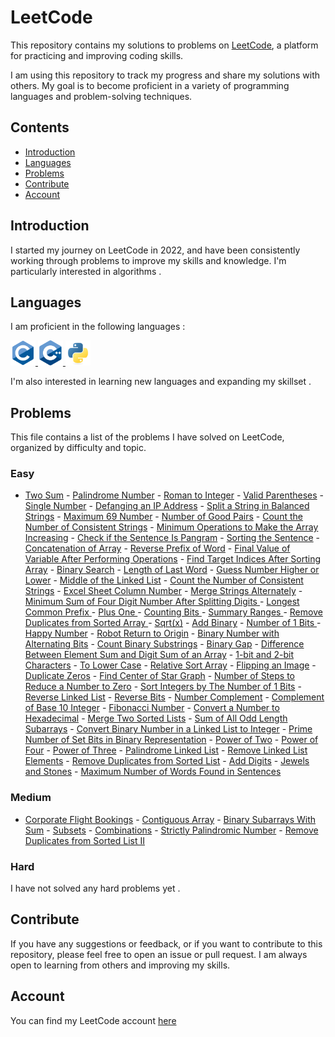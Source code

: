 # LeetCode

This repository contains my solutions to problems on [LeetCode](https://leetcode.com/), a platform for practicing and improving coding skills.

I am using this repository to track my progress and share my solutions with others.
My goal is to become proficient in a variety of programming languages and problem-solving techniques.

## Contents

- [Introduction](#introduction)
- [Languages](#languages)
- [Problems](#problems)
- [Contribute](#contribute)
- [Account](#account)

## Introduction

I started my journey on LeetCode in 2022, and have been consistently working through problems to improve my skills and knowledge. I'm particularly interested in algorithms .

## Languages

I am proficient in the following languages :

<a href="https://www.cprogramming.com/" target="_blank" rel="noreferrer"> <img src="https://raw.githubusercontent.com/devicons/devicon/master/icons/c/c-original.svg" alt="c" width="40" height="40"/> </a> <a href="https://www.w3schools.com/cpp/" target="_blank" rel="noreferrer"> <img src="https://raw.githubusercontent.com/devicons/devicon/master/icons/cplusplus/cplusplus-original.svg" alt="cplusplus" width="40" height="40"/> </a> <a href="https://www.python.org" target="_blank" rel="noreferrer"> <img src="https://raw.githubusercontent.com/devicons/devicon/master/icons/python/python-original.svg" alt="python" width="40" height="40"/> </a> </p>
I'm also interested in learning new languages and expanding my skillset .

## Problems

This file contains a list of the problems I have solved on LeetCode, organized by difficulty and topic.

### Easy

- [Two Sum](https://leetcode.com/problems/two-sum/) - [Palindrome Number](https://leetcode.com/problems/palindrome-number/) - [Roman to Integer](https://leetcode.com/problems/roman-to-integer/) - [Valid Parentheses](https://leetcode.com/problems/valid-parentheses/) - [Single Number](https://leetcode.com/problems/single-number/) - [Defanging an IP Address](https://leetcode.com/problems/defanging-an-ip-address/) - [Split a String in Balanced Strings](https://leetcode.com/problems/split-a-string-in-balanced-strings/) - [Maximum 69 Number](https://leetcode.com/problems/maximum-69-number/) - [Number of Good Pairs](https://leetcode.com/problems/number-of-good-pairs/) - [Count the Number of Consistent Strings](https://leetcode.com/problems/count-the-number-of-consistent-strings/) - [Minimum Operations to Make the Array Increasing](https://leetcode.com/problems/minimum-operations-to-make-the-array-increasing/) - [Check if the Sentence Is Pangram](https://leetcode.com/problems/check-if-the-sentence-is-pangram/) - [Sorting the Sentence](https://leetcode.com/problems/sorting-the-sentence/) - [Concatenation of Array](https://leetcode.com/problems/concatenation-of-array/) - [Reverse Prefix of Word](https://leetcode.com/problems/reverse-prefix-of-word/) - [Final Value of Variable After Performing Operations](https://leetcode.com/problems/final-value-of-variable-after-performing-operations/) - [Find Target Indices After Sorting Array](https://leetcode.com/problems/find-target-indices-after-sorting-array/) - [Binary Search](https://leetcode.com/problems/binary-search/) - [Length of Last Word](https://leetcode.com/problems/length-of-last-word/) - [Guess Number Higher or Lower](https://leetcode.com/problems/guess-number-higher-or-lower/) - [Middle of the Linked List](https://leetcode.com/problems/middle-of-the-linked-list/) - [Count the Number of Consistent Strings](https://leetcode.com/problems/count-the-number-of-consistent-strings/) - [Excel Sheet Column Number](https://leetcode.com/problems/excel-sheet-column-number/) - [Merge Strings Alternately](https://leetcode.com/problems/merge-strings-alternately/) - [Minimum Sum of Four Digit Number After Splitting Digits
](https://leetcode.com/problems/minimum-sum-of-four-digit-number-after-splitting-digits/) - [Longest Common Prefix
](https://leetcode.com/problems/longest-common-prefix/) - [Plus One
](https://leetcode.com/problems/plus-one/) - [Counting Bits
](https://leetcode.com/problems/counting-bits/) - [Summary Ranges
](https://leetcode.com/problems/summary-ranges/) - [Remove Duplicates from Sorted Array
](https://leetcode.com/problems/remove-duplicates-from-sorted-array/) - [Sqrt(x)](https://leetcode.com/problems/sqrtx/) - [Add Binary](https://leetcode.com/problems/add-binary/) - [Number of 1 Bits
](https://leetcode.com/problems/number-of-1-bits/) - [Happy Number](https://leetcode.com/problems/happy-number/) - [Robot Return to Origin](https://leetcode.com/problems/robot-return-to-origin/) - [Binary Number with Alternating Bits](https://leetcode.com/problems/binary-number-with-alternating-bits/) - [Count Binary Substrings](https://leetcode.com/problems/count-binary-substrings/) - [Binary Gap](https://leetcode.com/problems/binary-gap/) - [Difference Between Element Sum and Digit Sum of an Array](https://leetcode.com/problems/difference-between-element-sum-and-digit-sum-of-an-array/) - [1-bit and 2-bit Characters](https://leetcode.com/problems/1-bit-and-2-bit-characters/) - [To Lower Case](https://leetcode.com/problems/to-lower-case/) - [Relative Sort Array](https://leetcode.com/problems/relative-sort-array/) - [Flipping an Image](https://leetcode.com/problems/flipping-an-image/) - [Duplicate Zeros](https://leetcode.com/problems/duplicate-zeros/) - [Find Center of Star Graph](https://leetcode.com/problems/find-center-of-star-graph/) - [Number of Steps to Reduce a Number to Zero](https://leetcode.com/problems/number-of-steps-to-reduce-a-number-to-zero/) - [Sort Integers by The Number of 1 Bits](https://leetcode.com/problems/sort-integers-by-the-number-of-1-bits/) - [Reverse Linked List](https://leetcode.com/problems/reverse-linked-list/) - [Reverse Bits](https://leetcode.com/problems/reverse-bits/) - [Number Complement](https://leetcode.com/problems/number-complement/) - [Complement of Base 10 Integer](https://leetcode.com/problems/complement-of-base-10-integer/) - [Fibonacci Number](https://leetcode.com/problems/fibonacci-number/) - [Convert a Number to Hexadecimal](https://leetcode.com/problems/convert-a-number-to-hexadecimal/) - [Merge Two Sorted Lists](https://leetcode.com/problems/merge-two-sorted-lists/) - [Sum of All Odd Length Subarrays](https://leetcode.com/problems/sum-of-all-odd-length-subarrays/) - [Convert Binary Number in a Linked List to Integer](https://leetcode.com/problems/convert-binary-number-in-a-linked-list-to-integer/) - [Prime Number of Set Bits in Binary Representation](https://leetcode.com/problems/prime-number-of-set-bits-in-binary-representation/) - [Power of Two](https://leetcode.com/problems/power-of-two/) - [Power of Four](https://leetcode.com/problems/power-of-four/) - [Power of Three](https://leetcode.com/problems/power-of-three/) - [Palindrome Linked List](https://leetcode.com/problems/palindrome-linked-list/) - [Remove Linked List Elements](https://leetcode.com/problems/remove-linked-list-elements/) - [Remove Duplicates from Sorted List](https://leetcode.com/problems/remove-duplicates-from-sorted-list/) - [Add Digits](https://leetcode.com/problems/add-digits/) - [Jewels and Stones](https://leetcode.com/problems/jewels-and-stones/) - [Maximum Number of Words Found in Sentences](https://leetcode.com/problems/maximum-number-of-words-found-in-sentences/)

### Medium

- [Corporate Flight Bookings](https://leetcode.com/problems/corporate-flight-bookings/) - [Contiguous Array](https://leetcode.com/problems/contiguous-array/) - [Binary Subarrays With Sum](https://leetcode.com/problems/binary-subarrays-with-sum/) - [Subsets](https://leetcode.com/problems/subsets/) - [Combinations](https://leetcode.com/problems/combinations/) - [Strictly Palindromic Number](https://leetcode.com/problems/strictly-palindromic-number/) - [Remove Duplicates from Sorted List II](https://leetcode.com/problems/remove-duplicates-from-sorted-list-ii/)

### Hard

I have not solved any hard problems yet .

## Contribute

If you have any suggestions or feedback, or if you want to contribute to this repository, please feel free to open an issue or pull request. I am always open to learning from others and improving my skills.

## Account

You can find my LeetCode account 
<a href="https://leetcode.com/khaledKammoun" target="_blank">here</a>
